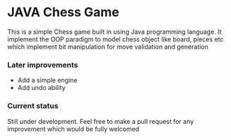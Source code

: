 # JAVA Chess Game
This is a simple Chess game built in using Java programming language. It implement the OOP paradigm to model chess object like board, pieces etc which implement bit manipulation for move validation and generation

### Later improvements
- Add a simple engine
- Add undo ability

### Current status
Still under development. Feel free to make a pull request for any improvement which would be fully welcomed
